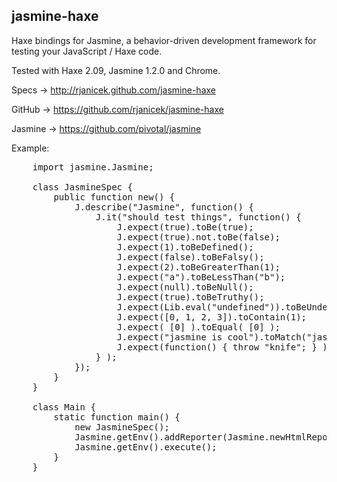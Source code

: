 jasmine-haxe
------------

Haxe bindings for Jasmine, a behavior-driven development framework for testing your JavaScript / Haxe code.

Tested with Haxe 2.09, Jasmine 1.2.0 and Chrome.

Specs -> http://rjanicek.github.com/jasmine-haxe
	
GitHub -> https://github.com/rjanicek/jasmine-haxe
	
Jasmine -> https://github.com/pivotal/jasmine

Example:
<pre>
	import jasmine.Jasmine;

	class JasmineSpec {
		public function new() {
			J.describe("Jasmine", function() {
				J.it("should test things", function() {
					J.expect(true).toBe(true);
					J.expect(true).not.toBe(false);
					J.expect(1).toBeDefined();
					J.expect(false).toBeFalsy();
					J.expect(2).toBeGreaterThan(1);
					J.expect("a").toBeLessThan("b");
					J.expect(null).toBeNull();
					J.expect(true).toBeTruthy();
					J.expect(Lib.eval("undefined")).toBeUndefined();
					J.expect([0, 1, 2, 3]).toContain(1);
					J.expect( [0] ).toEqual( [0] );
					J.expect("jasmine is cool").toMatch("jasmine");
					J.expect(function() { throw "knife"; } ).toThrow("knife");
				} );
			});
		}
	}

	class Main {
		static function main() {
			new JasmineSpec();
			Jasmine.getEnv().addReporter(Jasmine.newHtmlReporter());
			Jasmine.getEnv().execute();		
		}	
	}
</pre>